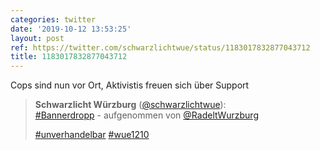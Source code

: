```yaml
---
categories: twitter
date: '2019-10-12 13:53:25'
layout: post
ref: https://twitter.com/schwarzlichtwue/status/1183017832877043712
title: 1183017832877043712
---
```

Cops sind nun vor Ort, Aktivistis freuen sich über Support
> <b>Schwarzlicht Würzburg</b> ([@schwarzlichtwue](https://twitter.com/schwarzlichtwue)):  
>[#Bannerdropp](/t/bannerdropp) - aufgenommen von [@RadeltWurzburg](https://twitter.com/RadeltWurzburg)   
>  
>[#unverhandelbar](/t/unverhandelbar) [#wue1210](/t/wue1210)   

